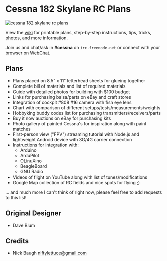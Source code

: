 
# Cessna 182 Skylane RC Plans

![cessna 182 skylane rc plans][main]

View the [wiki][1] for printable plans, step-by-step instructions, tips, tricks, photos, and more information.

Join us and chat/ask in **#cessna** on `irc.freenode.net` or connect with your browser on [WebChat][2].


## Plans

* Plans placed on 8.5" x 11" letterhead sheets for glueing together
* Complete bill of materials and list of required materials
* Guide with detailed photos for building with $100 budget
* Links for purchasing balsa/parts on eBay and craft stores
* Integration of cockpit #808 #16 camera with fish eye lens
* Chart with comparison of different setups/tests/measurements/weights
* Hobbyking buddy codes list for purchasing transmitters/receivers/parts
* Buy it now auctions on eBay for purchasing kits
* Photo gallery of painted Cessna's for inspiration along with paint matches
* First-person view ("FPV") streaming tutorial with Node.js and lightweight Android device with 3G/4G carrier connection
* Instructions for integration with:
  - Arduino
  - ArduPilot
  - OLinuXino
  - BeagleBoard
  - GNU Radio
* Videos of flight on YouTube along with list of tunes/modifications
* Google Map collection of RC fields and nice spots for flying ;)

... and much more I can't think of right now, please feel free to add requests to this list!


## Original Designer

* Dave Blum


## Credits

* Nick Baugh <niftylettuce@gmail.com>


[main]: https://raw.github.com/niftylettuce/cessna-182-skylane-rc-plans/master/main.png
[1]: https://github.com/niftylettuce/cessna-182-skylane-rc-plans/wiki
[2]: http://webchat.freenode.net/?channels=cessna
